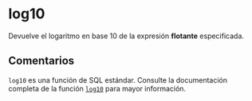 ﻿---
SidebarGroup: "Funciones matemáticas"
Autogenerated: true
---

# log10

Devuelve el logaritmo en base 10 de la expresión **flotante** especificada.

## Comentarios 

`log10` es una función de SQL estándar. Consulte la documentación completa de la función [`log10`](https://learn.microsoft.com/es-es/sql/t-sql/functions/log10-transact-sql) para mayor información.
